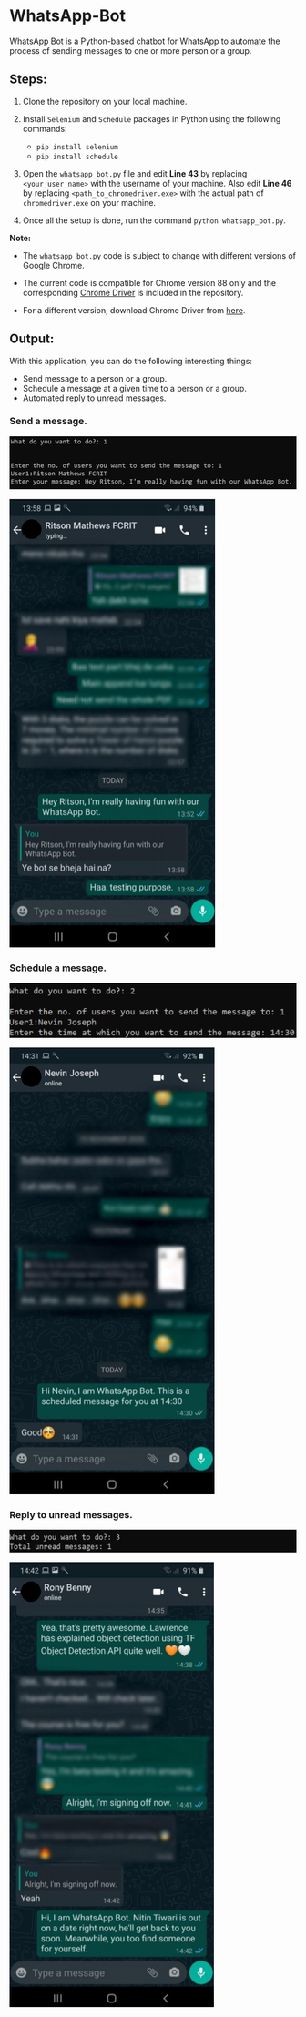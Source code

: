 # WhatsApp-Bot
WhatsApp Bot is a Python-based chatbot for WhatsApp to automate the process of sending messages to one or more person or a group.

## Steps:

1. Clone the repository on your local machine.

2. Install `Selenium` and `Schedule` packages in Python using the following commands:
   - `pip install selenium`
   - `pip install schedule`
   
3. Open the `whatsapp_bot.py` file and edit **Line 43** by replacing `<your_user_name>` with the username of your machine. Also edit **Line 46** by replacing `<path_to_chromedriver.exe>` with the actual path of `chromedriver.exe` on your machine.

4. Once all the setup is done, run the command `python whatsapp_bot.py`.


**Note:** 
- The `whatsapp_bot.py` code is subject to change with different versions of Google Chrome.
- The current code is compatible for Chrome version 88 only and the corresponding [Chrome Driver](https://github.com/NSTiwari/WhatsApp-Bot/blob/main/chromedriver.exe) is included in the repository.


- For a different version, download Chrome Driver from [here](https://chromedriver.chromium.org/downloads).

## Output:

With this application, you can do the following interesting things:
- Send message to a person or a group.
- Schedule a message at a given time to a person or a group.
- Automated reply to unread messages.


### Send a message.

![GitHub Logo](/screenshots/cmd_send_message.png)

![GitHub Logo](/screenshots/send_message.png)



### Schedule a message.

![GitHub Logo](/screenshots/cmd_schedule_message.png)

![GitHub Logo](/screenshots/schedule_message.png)



### Reply to unread messages.

![GitHub Logo](/screenshots/cmd_reply_unread_message.png)

![GitHub Logo](/screenshots/reply_unread_message.png)

